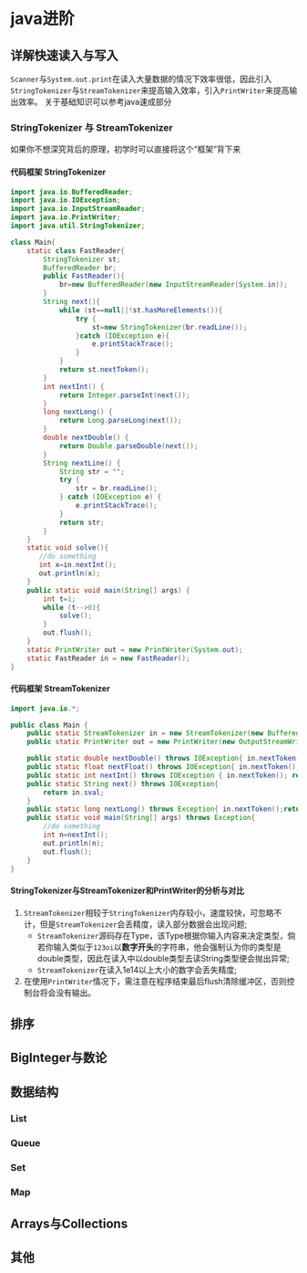 # java进阶

## 详解快速读入与写入
`Scanner`与`System.out.print`在读入大量数据的情况下效率很低，因此引入`StringTokenizer`与`StreamTokenizer`来提高输入效率，引入`PrintWriter`来提高输出效率。
关于基础知识可以参考java速成部分
### StringTokenizer 与 StreamTokenizer
如果你不想深究背后的原理，初学时可以直接将这个“框架”背下来
#### 代码框架 StringTokenizer
```java
import java.io.BufferedReader;
import java.io.IOException;
import java.io.InputStreamReader;
import java.io.PrintWriter;
import java.util.StringTokenizer;

class Main{
    static class FastReader{
        StringTokenizer st;
        BufferedReader br;
        public FastReader(){
            br=new BufferedReader(new InputStreamReader(System.in));
        }
        String next(){
            while (st==null||!st.hasMoreElements()){
                try {
                    st=new StringTokenizer(br.readLine());
                }catch (IOException e){
                    e.printStackTrace();
                }
            }
            return st.nextToken();
        }
        int nextInt() {
            return Integer.parseInt(next());
        }
        long nextLong() {
            return Long.parseLong(next());
        }
        double nextDouble() {
            return Double.parseDouble(next());
        }
        String nextLine() {
            String str = "";
            try {
                str = br.readLine();
            } catch (IOException e) {
                e.printStackTrace();
            }
            return str;
        }
    }
    static void solve(){
       //do something
       int x=in.nextInt();
       out.println(x);
    }
    public static void main(String[] args) {
        int t=1;
        while (t-->0){
            solve();
        }
        out.flush();
    }
    static PrintWriter out = new PrintWriter(System.out);
    static FastReader in = new FastReader();
}
```
#### 代码框架 StreamTokenizer
```java
import java.io.*;

public class Main {
    public static StreamTokenizer in = new StreamTokenizer(new BufferedReader(new InputStreamReader(System.in),32768));
    public static PrintWriter out = new PrintWriter(new OutputStreamWriter(System.out));

    public static double nextDouble() throws IOException{ in.nextToken(); return in.nval; }
    public static float nextFloat() throws IOException{ in.nextToken(); return (float)in.nval; }
    public static int nextInt() throws IOException { in.nextToken(); return (int)in.nval; }
    public static String next() throws IOException{
        return in.sval;
    }
    public static long nextLong() throws Exception{ in.nextToken();return (long)in.nval;}
    public static void main(String[] args) throws Exception{
        //do something
        int n=nextInt();
        out.println(n);
        out.flush();
    }
}
```
#### StringTokenizer与StreamTokenizer和PrintWriter的分析与对比
1. `StreamTokenizer`相较于`StringTokenizer`内存较小，速度较快，可忽略不计，但是`StreamTokenizer`会丢精度，读入部分数据会出现问题;
    - `StreamTokenizer`源码存在Type，该Type根据你输入内容来决定类型，倘若你输入类似于`123oi`以**数字开头**的字符串，他会强制认为你的类型是double类型，因此在读入中以double类型去读String类型便会抛出异常;
    - `StreamTokenizer`在读入1e14以上大小的数字会丢失精度;
2. 在使用`PrintWriter`情况下，需注意在程序结束最后flush清除缓冲区，否则控制台将会没有输出。

## 排序
## BigInteger与数论
## 数据结构
### List
### Queue
### Set
### Map
## Arrays与Collections
## 其他
